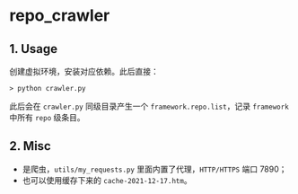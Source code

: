 # repo_crawler

## 1. Usage

创建虚拟环境，安装对应依赖。此后直接：

```shell
> python crawler.py
```

此后会在 `crawler.py` 同级目录产生一个 `framework.repo.list`，记录 `framework` 中所有 `repo` 级条目。

## 2. Misc

* 是爬虫，`utils/my_requests.py` 里面内置了代理，`HTTP/HTTPS` 端口 7890；
* 也可以使用缓存下来的 `cache-2021-12-17.htm`。
